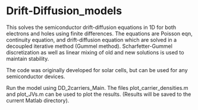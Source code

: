 # Drift-Diffusion_models

This solves the semiconductor drift-diffusion equations in 1D for both electrons and holes using finite differences. The equations are Poisson eqn, 
continuity equation, and drift-diffusion equation which are solved in a decoupled iterative method (Gummel method). Scharfetter-Gummel
discretization as well as linear mixing of old and new solutions is used to maintain stability.

The code was originally developed for solar cells, but can be used for any semiconductor devices.

Run the model using DD_2carriers_Main. The files plot_carrier_densities.m and plot_JVs.m can be used to plot the results. 
(Results will be saved to the current Matlab directory).

